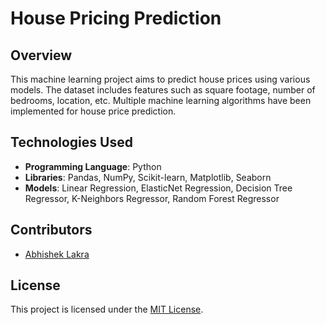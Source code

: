 # House Pricing Prediction

## Overview

This machine learning project aims to predict house prices using various models. The dataset includes features such as square footage, number of bedrooms, location, etc. Multiple machine learning algorithms have been implemented for house price prediction.

## Technologies Used

- **Programming Language**: Python
- **Libraries**: Pandas, NumPy, Scikit-learn, Matplotlib, Seaborn
- **Models**: Linear Regression, ElasticNet Regression, Decision Tree Regressor, K-Neighbors Regressor, Random Forest Regressor

## Contributors

- [Abhishek Lakra](https://github.com/abhishek-lakra)

## License

This project is licensed under the [MIT License](LICENSE).
